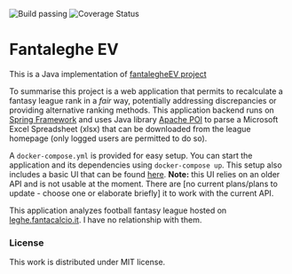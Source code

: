 ![Build passing](https://github.com/antpas14/fantalegheEV/actions/workflows/master.yml/badge.svg)
![Coverage Status](https://codecov.io/gh/antpas14/fantalegheEV/branch/master/graph/badge.svg?token=Vq0xlNvpFJ)

# Fantaleghe EV

This is a Java implementation of [fantalegheEV project](https://github.com/antpas14/fantalegheEV-api)

To summarise this project is a web application that permits to recalculate a fantasy league rank in a *fair* way, potentially addressing discrepancies or providing alternative ranking methods.
This application backend runs on <a href="spring.io">Spring Framework</a> and uses Java library <a href="https://poi.apache.org/">Apache POI</a> to parse a Microsoft Excel Spreadsheet (xlsx) that can be downloaded from the league homepage (only logged users are permitted to do so).

A `docker-compose.yml` is provided for easy setup. You can start the application and its dependencies using `docker-compose up`. This setup also includes a basic UI that can be found <a href="https://github.com/antpas14/fantalegheEV-ui">here</a>.
**Note:** this UI relies on an older API and is not usable at the moment. There are [no current plans/plans to update - choose one or elaborate briefly] it to work with the current API.

This application analyzes football fantasy league hosted on <a href="http://leghe.fantacalcio.it">leghe.fantacalcio.it</a>. I have no relationship with them.

### License

This work is distributed under MIT license.